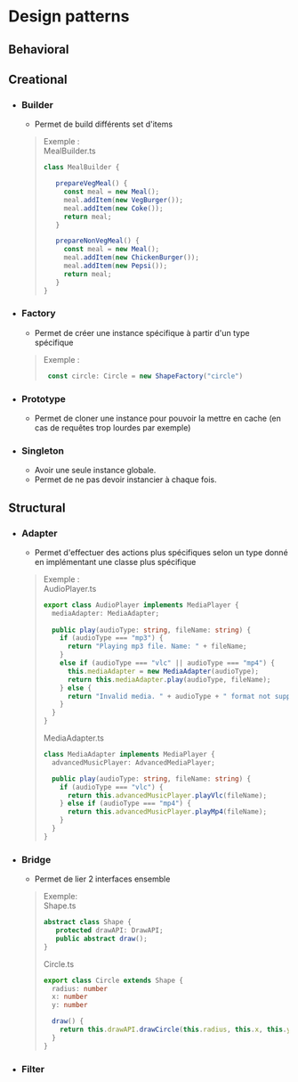 # Design patterns

## Behavioral

## Creational

- ### Builder
  - Permet de build différents set d'items
  > Exemple : <br/>
  > MealBuilder.ts
  > ```Typescript
  > class MealBuilder {
  > 
  >    prepareVegMeal() {
  >      const meal = new Meal();
  >      meal.addItem(new VegBurger());
  >      meal.addItem(new Coke());
  >      return meal;
  >    }
  > 
  >    prepareNonVegMeal() {
  >      const meal = new Meal();
  >      meal.addItem(new ChickenBurger());
  >      meal.addItem(new Pepsi());
  >      return meal;
  >    }
  > }
  > ```
  

- ### Factory
  - Permet de créer une instance spécifique à partir d'un type spécifique
  > Exemple : <br/>
  > ```Typescript
  >  const circle: Circle = new ShapeFactory("circle")
  > ```


- ### Prototype
  - Permet de cloner une instance pour pouvoir la mettre en cache (en cas de requêtes trop lourdes par exemple)
  

- ### Singleton
    - Avoir une seule instance globale. 
    - Permet de ne pas devoir instancier à chaque fois. 

## Structural

- ### Adapter
  - Permet d'effectuer des actions plus spécifiques selon un type donné en implémentant une classe plus spécifique
   > Exemple : <br/>
   > AudioPlayer.ts
   > ```Typescript
   > export class AudioPlayer implements MediaPlayer {
   >   mediaAdapter: MediaAdapter;
   >   
   >   public play(audioType: string, fileName: string) {
   >     if (audioType === "mp3") {
   >       return "Playing mp3 file. Name: " + fileName;
   >     }
   >     else if (audioType === "vlc" || audioType === "mp4") {
   >       this.mediaAdapter = new MediaAdapter(audioType);
   >       return this.mediaAdapter.play(audioType, fileName);
   >     } else {
   >       return "Invalid media. " + audioType + " format not supported";
   >     }
   >   }
   > }
   > ```
   > MediaAdapter.ts
   > ```Typescript
   > class MediaAdapter implements MediaPlayer {
   >   advancedMusicPlayer: AdvancedMediaPlayer;
   > 
   >   public play(audioType: string, fileName: string) {
   >     if (audioType === "vlc") {
   >       return this.advancedMusicPlayer.playVlc(fileName);
   >     } else if (audioType === "mp4") {
   >       return this.advancedMusicPlayer.playMp4(fileName);
   >     }
   >   }
   > }
   > ```
- ### Bridge
  - Permet de lier 2 interfaces ensemble
   > Exemple: <br/>
   Shape.ts
   > ```Typescript
   > abstract class Shape {
   >    protected drawAPI: DrawAPI;
   >    public abstract draw();
   > }
   > ```
   > Circle.ts
   > ```Typescript
   > export class Circle extends Shape {
   >   radius: number
   >   x: number
   >   y: number
   > 
   >   draw() {
   >     return this.drawAPI.drawCircle(this.radius, this.x, this.y)
   >   }
   > }
   > ```

- ### Filter
